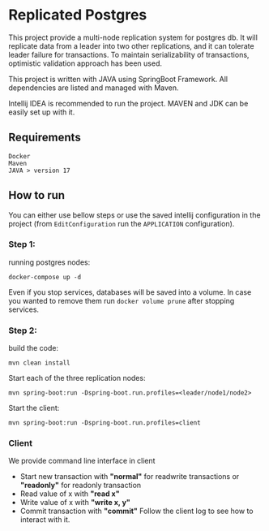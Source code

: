 # Replicated Postgres
This project provide a multi-node replication system for postgres db. It will replicate data from a leader into two other replications, and it can tolerate leader failure for transactions. To maintain serializability of transactions, optimistic validation approach has been used.

This project is written with JAVA using SpringBoot Framework. All dependencies are listed and managed with Maven.

Intellij IDEA is recommended to run the project. MAVEN and JDK can be easily set up with it.

## Requirements
```
Docker
Maven
JAVA > version 17
```

## How to run
You can either use bellow steps or use the saved intellij configuration in the project (from `EditConfiguration` run the `APPLICATION` configuration). 
### Step 1:
running postgres nodes:
```shell
docker-compose up -d
```

Even if you stop services, databases will be saved into a volume. In case you wanted to remove them
run `docker volume prune` after stopping services.

### Step 2:
build the code:
```shell
mvn clean install
```
Start each of the three replication nodes:
```shell
mvn spring-boot:run -Dspring-boot.run.profiles=<leader/node1/node2>
```
Start the client:
```shell
mvn spring-boot:run -Dspring-boot.run.profiles=client
```

### Client
We provide command line interface in client
- Start new transaction with **"normal"** for readwrite transactions or **"readonly"** for readonly transaction
- Read value of x with **"read x"**
- Write value of x with **"write x, y"**
- Commit transaction with **"commit"**
Follow the client log to see how to interact with it.
